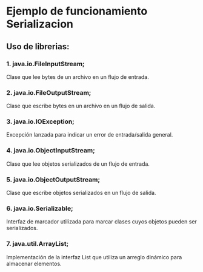# Ejemplo de funcionamiento Serializacion

## Uso de librerias:

### 1. java.io.FileInputStream;
Clase que lee bytes de un archivo en un flujo de entrada.
### 2. java.io.FileOutputStream;
Clase que escribe bytes en un archivo en un flujo de salida.
### 3. java.io.IOException;
Excepción lanzada para indicar un error de entrada/salida general.
### 4. java.io.ObjectInputStream;
Clase que lee objetos serializados de un flujo de entrada.
### 5. java.io.ObjectOutputStream;
Clase que escribe objetos serializados en un flujo de salida.
### 6. java.io.Serializable;
Interfaz de marcador utilizada para marcar clases cuyos objetos pueden ser serializados.
### 7. java.util.ArrayList;
Implementación de la interfaz List que utiliza un arreglo dinámico para almacenar elementos.
